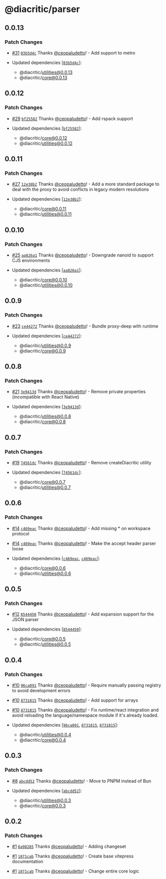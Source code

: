 # @diacritic/parser

## 0.0.13

### Patch Changes

- [#31](https://github.com/ceopaludetto/diacritic/pull/31) [`03b5d4c`](https://github.com/ceopaludetto/diacritic/commit/03b5d4ca8ac0647e06426bf6513e7144d31ca546) Thanks [@ceopaludetto](https://github.com/ceopaludetto)! - Add support to metro

- Updated dependencies [[`03b5d4c`](https://github.com/ceopaludetto/diacritic/commit/03b5d4ca8ac0647e06426bf6513e7144d31ca546)]:
  - @diacritic/utilities@0.0.13
  - @diacritic/core@0.0.13

## 0.0.12

### Patch Changes

- [#29](https://github.com/ceopaludetto/diacritic/pull/29) [`bf25582`](https://github.com/ceopaludetto/diacritic/commit/bf25582e5901084d058de28bf09559815365bd6a) Thanks [@ceopaludetto](https://github.com/ceopaludetto)! - Add rspack support

- Updated dependencies [[`bf25582`](https://github.com/ceopaludetto/diacritic/commit/bf25582e5901084d058de28bf09559815365bd6a)]:
  - @diacritic/core@0.0.12
  - @diacritic/utilities@0.0.12

## 0.0.11

### Patch Changes

- [#27](https://github.com/ceopaludetto/diacritic/pull/27) [`12e38b2`](https://github.com/ceopaludetto/diacritic/commit/12e38b2d16f8a819c5b96489f186d71a0f2ed712) Thanks [@ceopaludetto](https://github.com/ceopaludetto)! - Add a more standard package to deal with the proxy to avoid conflicts in legacy modern resolutions

- Updated dependencies [[`12e38b2`](https://github.com/ceopaludetto/diacritic/commit/12e38b2d16f8a819c5b96489f186d71a0f2ed712)]:
  - @diacritic/core@0.0.11
  - @diacritic/utilities@0.0.11

## 0.0.10

### Patch Changes

- [#25](https://github.com/ceopaludetto/diacritic/pull/25) [`aa826a1`](https://github.com/ceopaludetto/diacritic/commit/aa826a1c267b59405f0d302021b5701e5152745d) Thanks [@ceopaludetto](https://github.com/ceopaludetto)! - Downgrade nanoid to support CJS environments

- Updated dependencies [[`aa826a1`](https://github.com/ceopaludetto/diacritic/commit/aa826a1c267b59405f0d302021b5701e5152745d)]:
  - @diacritic/core@0.0.10
  - @diacritic/utilities@0.0.10

## 0.0.9

### Patch Changes

- [#23](https://github.com/ceopaludetto/diacritic/pull/23) [`ce44272`](https://github.com/ceopaludetto/diacritic/commit/ce44272da963f5e3105a8f1e6e59f79ce9466b99) Thanks [@ceopaludetto](https://github.com/ceopaludetto)! - Bundle proxy-deep with runtime

- Updated dependencies [[`ce44272`](https://github.com/ceopaludetto/diacritic/commit/ce44272da963f5e3105a8f1e6e59f79ce9466b99)]:
  - @diacritic/utilities@0.0.9
  - @diacritic/core@0.0.9

## 0.0.8

### Patch Changes

- [#21](https://github.com/ceopaludetto/diacritic/pull/21) [`3e9413d`](https://github.com/ceopaludetto/diacritic/commit/3e9413db32e1a8ba80455373f1766f150f933ded) Thanks [@ceopaludetto](https://github.com/ceopaludetto)! - Remove private properties (incompatible with React Native)

- Updated dependencies [[`3e9413d`](https://github.com/ceopaludetto/diacritic/commit/3e9413db32e1a8ba80455373f1766f150f933ded)]:
  - @diacritic/utilities@0.0.8
  - @diacritic/core@0.0.8

## 0.0.7

### Patch Changes

- [#19](https://github.com/ceopaludetto/diacritic/pull/19) [`74561dc`](https://github.com/ceopaludetto/diacritic/commit/74561dc08139544613f6324a4a6ecc70a3705655) Thanks [@ceopaludetto](https://github.com/ceopaludetto)! - Remove createDiacritic utility

- Updated dependencies [[`74561dc`](https://github.com/ceopaludetto/diacritic/commit/74561dc08139544613f6324a4a6ecc70a3705655)]:
  - @diacritic/core@0.0.7
  - @diacritic/utilities@0.0.7

## 0.0.6

### Patch Changes

- [#14](https://github.com/ceopaludetto/diacritic/pull/14) [`c469eac`](https://github.com/ceopaludetto/diacritic/commit/c469eaca7d2f4487f068a2f4df0218218903a676) Thanks [@ceopaludetto](https://github.com/ceopaludetto)! - Add missing \* on workspace protocol

- [#14](https://github.com/ceopaludetto/diacritic/pull/14) [`c469eac`](https://github.com/ceopaludetto/diacritic/commit/c469eaca7d2f4487f068a2f4df0218218903a676) Thanks [@ceopaludetto](https://github.com/ceopaludetto)! - Make the accept header parser loose

- Updated dependencies [[`c469eac`](https://github.com/ceopaludetto/diacritic/commit/c469eaca7d2f4487f068a2f4df0218218903a676), [`c469eac`](https://github.com/ceopaludetto/diacritic/commit/c469eaca7d2f4487f068a2f4df0218218903a676)]:
  - @diacritic/core@0.0.6
  - @diacritic/utilities@0.0.6

## 0.0.5

### Patch Changes

- [#12](https://github.com/ceopaludetto/diacritic/pull/12) [`8544450`](https://github.com/ceopaludetto/diacritic/commit/8544450dd10f8b46c8e231a232c38ca49d3ac70d) Thanks [@ceopaludetto](https://github.com/ceopaludetto)! - Add expansion support for the JSON parser

- Updated dependencies [[`8544450`](https://github.com/ceopaludetto/diacritic/commit/8544450dd10f8b46c8e231a232c38ca49d3ac70d)]:
  - @diacritic/core@0.0.5
  - @diacritic/utilities@0.0.5

## 0.0.4

### Patch Changes

- [#10](https://github.com/ceopaludetto/diacritic/pull/10) [`96ca091`](https://github.com/ceopaludetto/diacritic/commit/96ca091204d2a9412005ed84b71b6f450339dd29) Thanks [@ceopaludetto](https://github.com/ceopaludetto)! - Require manually passing registry to avoid development errors

- [#10](https://github.com/ceopaludetto/diacritic/pull/10) [`8731815`](https://github.com/ceopaludetto/diacritic/commit/87318153375f0d0d139f93e1296d842cfd5255f4) Thanks [@ceopaludetto](https://github.com/ceopaludetto)! - Add support for arrays

- [#10](https://github.com/ceopaludetto/diacritic/pull/10) [`8731815`](https://github.com/ceopaludetto/diacritic/commit/87318153375f0d0d139f93e1296d842cfd5255f4) Thanks [@ceopaludetto](https://github.com/ceopaludetto)! - Fix runtime/react integration and avoid reloading the language/namespace module if it's already loaded.

- Updated dependencies [[`96ca091`](https://github.com/ceopaludetto/diacritic/commit/96ca091204d2a9412005ed84b71b6f450339dd29), [`8731815`](https://github.com/ceopaludetto/diacritic/commit/87318153375f0d0d139f93e1296d842cfd5255f4), [`8731815`](https://github.com/ceopaludetto/diacritic/commit/87318153375f0d0d139f93e1296d842cfd5255f4)]:
  - @diacritic/utilities@0.0.4
  - @diacritic/core@0.0.4

## 0.0.3

### Patch Changes

- [#8](https://github.com/ceopaludetto/diacritic/pull/8) [`abcdd52`](https://github.com/ceopaludetto/diacritic/commit/abcdd5227aaeaa9dddf696019f4aaa772ec01c70) Thanks [@ceopaludetto](https://github.com/ceopaludetto)! - Move to PNPM instead of Bun

- Updated dependencies [[`abcdd52`](https://github.com/ceopaludetto/diacritic/commit/abcdd5227aaeaa9dddf696019f4aaa772ec01c70)]:
  - @diacritic/utilities@0.0.3
  - @diacritic/core@0.0.3

## 0.0.2

### Patch Changes

- [#1](https://github.com/ceopaludetto/diacritic/pull/1) [`6a98285`](https://github.com/ceopaludetto/diacritic/commit/6a98285f111207ae8e4af9e608161f8ce8bb9980) Thanks [@ceopaludetto](https://github.com/ceopaludetto)! - Adding changeset

- [#1](https://github.com/ceopaludetto/diacritic/pull/1) [`1871cab`](https://github.com/ceopaludetto/diacritic/commit/1871cab5d67d9efb81b1f632148c60e3c01f38c0) Thanks [@ceopaludetto](https://github.com/ceopaludetto)! - Create base vitepress documentation

- [#1](https://github.com/ceopaludetto/diacritic/pull/1) [`1871cab`](https://github.com/ceopaludetto/diacritic/commit/1871cab5d67d9efb81b1f632148c60e3c01f38c0) Thanks [@ceopaludetto](https://github.com/ceopaludetto)! - Change entire core logic
